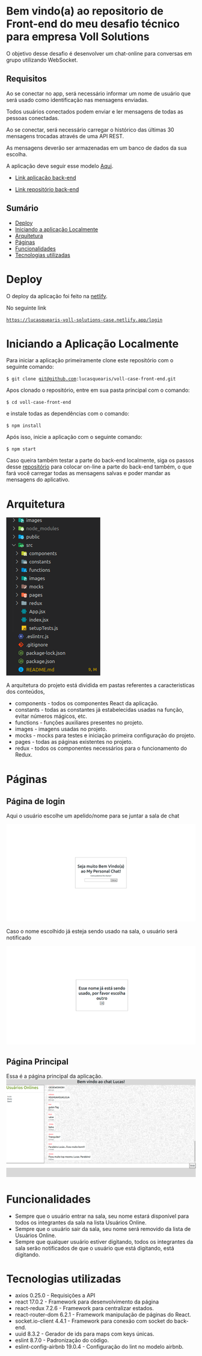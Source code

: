 # Bem vindo(a) ao repositorio de Front-end do meu desafio técnico para empresa Voll Solutions

O objetivo desse desafio é desenvolver um chat-online para conversas em grupo utilizando WebSocket.

## Requisitos

Ao se conectar no app, será necessário informar um nome de usuário que será usado como identificação nas mensagens enviadas.

Todos usuários conectados podem enviar e ler mensagens de todas as pessoas conectadas.

Ao se conectar, será necessário carregar o histórico das últimas 30 mensagens trocadas através de uma API REST.

As mensagens deverão ser armazenadas em um banco de dados da sua escolha.

A aplicação deve seguir esse modelo [Aqui](https://gfycat.com/webbedmisguidedhind).

- [Link aplicação back-end](https://lucasquearis-voll-solutions.herokuapp.com/messages)

- [Link repositório back-end](https://github.com/lucasquearis/voll-case-back-end)

## Sumário

- [Deploy](#deploy)
- [Iniciando a aplicação Localmente](#initApp)
- [Arquitetura](#architecture)
- [Páginas](#pages)
- [Funcionalidades](#functionalities)
- [Tecnologias utilizadas](#technologies)

# <a name="deploy"></a> Deploy

O deploy da aplicação foi feito na [netlify](https://www.netlify.com/).

No seguinte link

<code><https://lucasquearis-voll-solutions-case.netlify.app/login></code>

# <a name="initApp"></a> Iniciando a Aplicação Localmente

Para iniciar a aplicação primeiramente clone este repositório com o seguinte comando:

<code>$ git clone git@github.com:lucasquearis/voll-case-front-end.git </code>

Apos clonado o repositório, entre em sua pasta principal com o comando:

<code>$ cd voll-case-front-end</code>

 e instale todas as dependências com o comando:

<code>$ npm install </code>

Após isso, inicie a aplicação com o seguinte comando:

<code>$ npm start </code>

Caso queira também testar a parte do back-end localmente, siga os passos desse [repositório](https://github.com/lucasquearis/voll-case-back-end) para colocar on-line a parte do back-end também, o que fará você carregar todas as mensagens salvas e poder mandar as mensagens do aplicativo.

# <a name="architecture"></a> Arquitetura

![Imagem Arquitetura pastas](/images/arquitetura.png)

A arquitetura do projeto está dividida em pastas referentes a caracteristicas dos conteúdos,

- components - todos os componentes React da aplicação.
- constants - todas as constantes já estabelecidas usadas na função, evitar números mágicos, etc.
- functions - funções auxiliares presentes no projeto.
- images - imagens usadas no projeto.
- mocks - mocks para testes e iniciação primeira configuração do projeto.
- pages - todas as páginas existentes no projeto.
- redux - todos os componentes necessários para o funcionamento do Redux.

# <a name="pages"></a> Páginas

## Página de login

Aqui o usuário escolhe um apelido/nome para se juntar a sala de chat

![login](/images/login.png)

Caso o nome escolhido já esteja sendo usado na sala, o usuário será notificado

![Usuário já logado](/images/usuarioJaLogado.png)

## Página Principal

Essa é a página principal da aplicação.
![Login feito com sucesso](/images/paginaPrincipal.png)

# <a name="functionalities"></a> Funcionalidades

- Sempre que o usuário entrar na sala, seu nome estará disponível para todos os integrantes da sala na lista Usuários Online.
- Sempre que o usuário sair da sala, seu nome será removido da lista de Usuários Online.
- Sempre que qualquer usuário estiver digitando, todos os integrantes da sala serão notificados de que o usuário que está digitando, está digitando.

# <a name="technologies"></a> Tecnologias utilizadas

- axios 0.25.0 - Requisições a API
- react 17.0.2 - Framework para desenvolvimento da página
- react-redux 7.2.6 - Framework para centralizar estados.
- react-router-dom 6.2.1 - Framework manipulação de páginas do React.
- socket.io-client 4.4.1 - Framework para conexão com socket do back-end.
- uuid 8.3.2 - Gerador de ids para maps com keys únicas.
- eslint 8.7.0 - Padronização do código.
- eslint-config-airbnb 19.0.4 - Configuração do lint no modelo airbnb.
